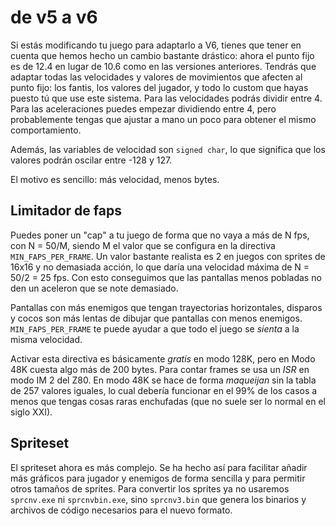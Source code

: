 # de v5 a v6

Si estás modificando tu juego para adaptarlo a V6, tienes que tener en cuenta que hemos hecho un cambio bastante drástico: ahora el punto fijo es de 12.4 en lugar de 10.6 como en las versiones anteriores. Tendrás que adaptar todas las velocidades y valores de movimientos que afecten al punto fijo: los fantis, los valores del jugador, y todo lo custom que hayas puesto tú que use este sistema. Para las velocidades podrás dividir entre 4. Para las aceleraciones puedes empezar dividiendo entre 4, pero probablemente tengas que ajustar a mano un poco para obtener el mismo comportamiento.

Además, las variables de velocidad son `signed char`, lo que significa que los valores podrán oscilar entre -128 y 127.

El motivo es sencillo: más velocidad, menos bytes.

## Limitador de faps

Puedes poner un "cap" a tu juego de forma que no vaya a más de N fps, con N = 50/M, siendo M el valor que se configura en la directiva `MIN_FAPS_PER_FRAME`. Un valor bastante realista es 2 en juegos con sprites de 16x16 y no demasiada acción, lo que daría una velocidad máxima de N = 50/2 = 25 fps. Con esto conseguimos que las pantallas menos pobladas no den un aceleron que se note demasiado. 

Pantallas con más enemigos que tengan trayectorias horizontales, disparos y cocos son más lentas de dibujar que pantallas con menos enemigos. `MIN_FAPS_PER_FRAME` te puede ayudar a que todo el juego se *sienta* a la misma velocidad.

Activar esta directiva es básicamente *gratis* en modo 128K, pero en Modo 48K cuesta algo más de 200 bytes. Para contar frames se usa un *ISR* en modo IM 2 del Z80. En modo 48K se hace de forma *maqueijan* sin la tabla de 257 valores iguales, lo cual debería funcionar en el 99% de los casos a menos que tengas cosas raras enchufadas (que no suele ser lo normal en el siglo XXI).

## Spriteset

El spriteset ahora es más complejo. Se ha hecho así para facilitar añadir más gráficos para jugador y enemigos de forma sencilla y para permitir otros tamaños de sprites. Para convertir los sprites ya no usaremos `sprcnv.exe` ni `sprcnvbin.exe`, sino `sprcnv3.bin` que genera los binarios y archivos de código necesarios para el nuevo formato.

